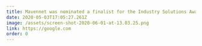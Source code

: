 ```yaml
---
title: Mavennet was nominated a finalist for the Industry Solutions Award
date: 2020-05-03T17:05:27.261Z
image: /assets/screen-shot-2020-06-01-at-13.03.25.png
link: https://google.com
order: 0
---
```

